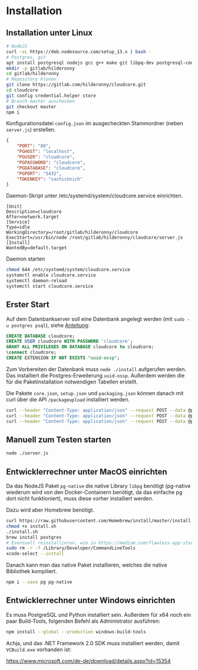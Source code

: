 # Installation

## Installation unter Linux

```sh
# NodeJS
curl -sL https://deb.nodesource.com/setup_13.x | bash -
# Postgres, git
apt install postgresql nodejs gcc g++ make git libpq-dev postgresql-contrib
mkdir -p gitlab/hilderonny
cd gitlab/hilderonny
# Repository klonen
git clone https://gitlab.com/hilderonny/cloudcore.git
cd cloudcore
git config credential.helper store
# Branch master auschecken
git checkout master
npm i
```

Konfigurationsdatei `config.json` im ausgecheckten Stammordner (neben `server.js`) erstellen.

```json
{
    "PORT": "80",
    "PGHOST": "localhost",
    "PGUSER": "cloudcore",
    "PGPASSWORD": "cloudcore",
    "PGDATABASE": "cloudcore",
    "PGPORT": "5432",
    "TOKENKEY": "sachichnich"
}
```

Daemon-Skript unter /etc/systemd/system/cloudcore.service einrichten.

```
[Unit]
Description=cloudcore
After=network.target
[Service]
Type=idle
WorkingDirectory=/root/gitlab/hilderonny/cloudcore
ExecStart=/usr/bin/node /root/gitlab/hilderonny/cloudcore/server.js
[Install]
WantedBy=default.target
```

Daemon starten

```sh
chmod 644 /etc/systemd/system/cloudcore.service
systemctl enable cloudcore.service
systemctl daemon-reload
systemctl start cloudcore.service
```

## Erster Start

Auf dem Datenbankserver soll eine Datenbank angelegt werden (mit `sudo -u postgres psql`), siehe [Anleitung](https://medium.com/@mohammedhammoud/postgresql-create-user-create-database-grant-privileges-access-aabb2507c0aa):

```sql
CREATE DATABASE cloudcore;
CREATE USER cloudcore WITH PASSWORD 'cloudcore';
GRANT ALL PRIVILEGES ON DATABASE cloudcore to cloudcore;
\connect cloudcore;
CREATE EXTENSION IF NOT EXISTS "uuid-ossp";
```

Zum Vorbereiten der Datenbank muss `node ./install` aufgerufen werden. Das installiert die Postgres-Erweiterung `uuid-ossp`. Außerdem werden die für die Paketinstallation notwendigen Tabellen erstellt.

Die Pakete `core.json`, `setup.json` und `packaging.json` können danach mit curl über die API `/packageupload` installiert werden.

```sh
curl --header "Content-Type: application/json" --request POST --data @packages/core.json http://localhost/packageupload/
curl --header "Content-Type: application/json" --request POST --data @packages/setup.json http://localhost/packageupload/
curl --header "Content-Type: application/json" --request POST --data @packages/packaging.json http://localhost/packageupload/
```

## Manuell zum Testen starten

```sh
node ./server.js
```

## Entwicklerrechner unter MacOS einrichten

Da das NodeJS Paket `pg-native` die native Library `libpg` benötigt (pg-native wiederum wird von den Docker-Containern benötigt, da das einfache pg dort nicht funktioniert), muss diese vorher installiert werden.

Dazu wird aber Homebrew benötigt.

```sh
curl https://raw.githubusercontent.com/Homebrew/install/master/install.sh > install.sh
chmod +x install.sh
./install.sh
brew install postgres
# Eventuell reinstallieren, wie in https://medium.com/flawless-app-stories/gyp-no-xcode-or-clt-version-detected-macos-catalina-anansewaa-38b536389e8d
sudo rm -r -f /Library/Developer/CommandLineTools
xcode-select --install
```

Danach kann man das native Paket installieren, welches die native Bibliothek kompiliert.

```sh
npm i --save pg pg-native
```

## Entwicklerrechner unter Windows einrichten

Es muss PostgreSQL und Python installiert sein. Außerdem für x64 noch ein paar Build-Tools, folgenden Befehl als Administrator ausführen:

```sh
npm install --global --production windows-build-tools
```

Achja, und das .NET Framework 2.0 SDK muss installiert werden, damit `VCBuild.exe` vorhanden ist:

https://www.microsoft.com/de-de/download/details.aspx?id=15354

